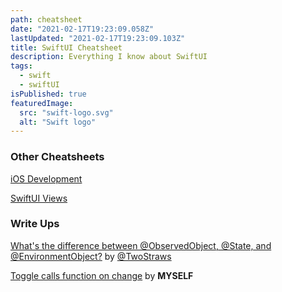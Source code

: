 ```yaml
---
path: cheatsheet
date: "2021-02-17T19:23:09.058Z"
lastUpdated: "2021-02-17T19:23:09.103Z"
title: SwiftUI Cheatsheet
description: Everything I know about SwiftUI
tags:
  - swift
  - swiftUI
isPublished: true
featuredImage:
  src: "swift-logo.svg"
  alt: "Swift logo"
---
```


### Other Cheatsheets

[iOS Development](https://www.marcusmth.com/ios-development-favorites/)

[SwiftUI Views](https://www.marcusmth.com/swiftui-views/)

### Write Ups

[What's the difference between @ObservedObject, @State, and @EnvironmentObject?](https://www.hackingwithswift.com/quick-start/swiftui/whats-the-difference-between-observedobject-state-and-environmentobject) by [@TwoStraws](https://twitter.com/twostraws?s=20)

[Toggle calls function on change](https://www.marcusmth.com/swiftui-toggle-call-function-on-change/) by **MYSELF**

